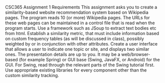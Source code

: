 CSC365 Assignment 1
Requirements
This assignment asks you to create a similarity-based website recommendation system based on Wikipedia pages.
The program reads 10 (or more) Wikipedia pages. The URLs for these web pages can be maintained in a control file that is read when the program starts. Use a framework such as JSoup to extract text bodies etc from html.
Establish a similarity metric, that must include information based on custom frequency tables (as will be discussed in class), possibly weighted by or in conjunction with other attributes.
Create a user interface that allows a user to indicate one topic or site, and displays two similar ones. The presentation details are up to you. It may be a web/browser-based (for example Spring) or GUI base (Swing, JavaFX, or Android) for the GUI. For Swing, read through the relevant parts of the Swing tutorial first.
Use appropriate existing libraries for every component other than the custom similarity tracking.
